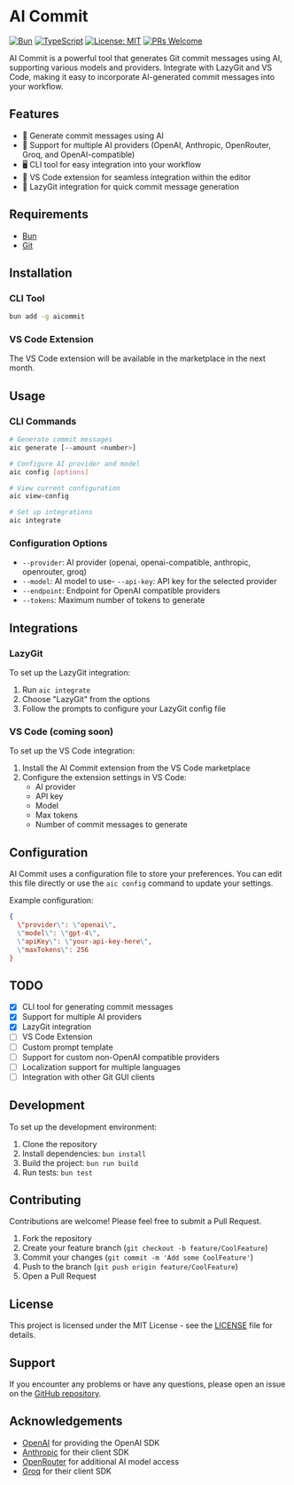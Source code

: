 # AI Commit

[![Bun](https://img.shields.io/badge/Bun-000000?style=flat-square&logo=bun&logoColor=white)](https://bun.sh)
[![TypeScript](https://img.shields.io/badge/TypeScript-007ACC?style=flat-square&logo=typescript&logoColor=white)](https://www.typescriptlang.org/)
[![License: MIT](https://img.shields.io/badge/License-MIT-yellow.svg?style=flat-square)](https://opensource.org/licenses/MIT)
[![PRs Welcome](https://img.shields.io/badge/PRs-welcome-brightgreen.svg?style=flat-square)](http://makeapullrequest.com)

AI Commit is a powerful tool that generates Git commit messages using AI, supporting various models and providers. Integrate with LazyGit and VS Code, making it easy to incorporate AI-generated commit messages into your workflow.

## Features

- 🤖 Generate commit messages using AI
- 🔄 Support for multiple AI providers (OpenAI, Anthropic, OpenRouter, Groq, and OpenAI-compatible)
- 🖥️ CLI tool for easy integration into your workflow
- 📝 VS Code extension for seamless integration within the editor
- 🔗 LazyGit integration for quick commit message generation

## Requirements

- [Bun](https://bun.sh/)
- [Git](https://git-scm.com/)

## Installation

### CLI Tool

```bash
bun add -g aicommit
```

### VS Code Extension

The VS Code extension will be available in the marketplace in the next month.

## Usage

### CLI Commands

```bash
# Generate commit messages
aic generate [--amount <number>]

# Configure AI provider and model
aic config [options]

# View current configuration
aic view-config

# Set up integrations
aic integrate
```

### Configuration Options

- `--provider`: AI provider (openai, openai-compatible, anthropic, openrouter, groq)
- `--model`: AI model to use- `--api-key`: API key for the selected provider
- `--endpoint`: Endpoint for OpenAI compatible providers
- `--tokens`: Maximum number of tokens to generate

## Integrations

### LazyGit

To set up the LazyGit integration:

1. Run `aic integrate`
2. Choose \"LazyGit\" from the options
3. Follow the prompts to configure your LazyGit config file

### VS Code (coming soon)

To set up the VS Code integration:

1. Install the AI Commit extension from the VS Code marketplace
2. Configure the extension settings in VS Code:
   - AI provider
   - API key
   - Model
   - Max tokens
   - Number of commit messages to generate

## Configuration

AI Commit uses a configuration file to store your preferences. You can edit this file directly or use the `aic config` command to update your settings.

Example configuration:

```json
{
  \"provider\": \"openai\",
  \"model\": \"gpt-4\",
  \"apiKey\": \"your-api-key-here\",
  \"maxTokens\": 256
}
```

## TODO

- [x] CLI tool for generating commit messages
- [x] Support for multiple AI providers
- [x] LazyGit integration
- [ ] VS Code Extension
- [ ] Custom prompt template
- [ ] Support for custom non-OpenAI compatible providers
- [ ] Localization support for multiple languages
- [ ] Integration with other Git GUI clients

## Development

To set up the development environment:

1. Clone the repository
2. Install dependencies: ```bun install```
3. Build the project: ```bun run build```
4. Run tests: ```bun test```

## Contributing

Contributions are welcome! Please feel free to submit a Pull Request.

1. Fork the repository
2. Create your feature branch (`git checkout -b feature/CoolFeature`)
3. Commit your changes (`git commit -m 'Add some CoolFeature'`)
4. Push to the branch (`git push origin feature/CoolFeature`)
5. Open a Pull Request

## License

This project is licensed under the MIT License - see the [LICENSE](LICENSE) file for details.

## Support

If you encounter any problems or have any questions, please open an issue on the [GitHub repository](https://github.com/kevin-kidd/aicommit).

## Acknowledgements

- [OpenAI](https://openai.com/) for providing the OpenAI SDK
- [Anthropic](https://www.anthropic.com/) for their client SDK
- [OpenRouter](https://openrouter.ai/) for additional AI model access
- [Groq](https://groq.com/) for their client SDK
